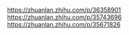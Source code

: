 https://zhuanlan.zhihu.com/p/36358901
https://zhuanlan.zhihu.com/p/35743696
https://zhuanlan.zhihu.com/p/35671826